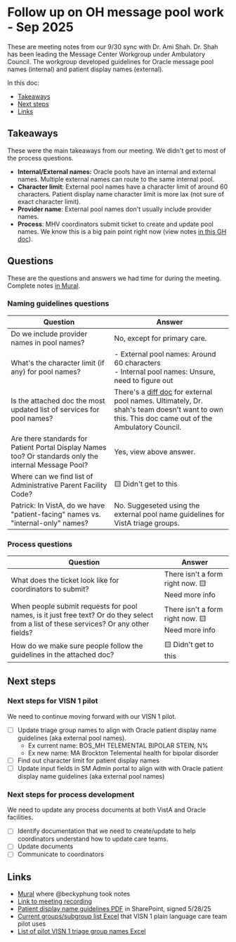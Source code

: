 # Follow up on OH message pool work - Sep 2025
These are meeting notes from our 9/30 sync with Dr. Ami Shah. Dr. Shah has been leading the Message Center Workgroup under Ambulatory Council. The workgroup developed guidelines for Oracle message pool names (internal) and patient display names (external). 

In this doc: 
- [Takeaways](#takeaways)
- [Next steps](#next-steps)
- [Links](#links)

## Takeaways
These were the main takeaways from our meeting. We didn't get to most of the process questions.
- **Internal/External names:** Oracle pools have an internal and external names. Multiple external names can route to the same internal pool.
- **Character limit**: External pool names have a character limit of around 60 characters. Patient display name character limit is more lax (not sure of exact character limit).
- **Provider name**: External pool names don't usually include provider names.
- **Process**: MHV coordinators submit ticket to create and update pool names. We know this is a big pain point right now (view notes [in this GH doc](https://github.com/department-of-veterans-affairs/va.gov-team/blob/master/products/health-care/digital-health-modernization/mhv-to-va.gov/secure-messaging/design/Improving%20care%20team%20names/Feedback%20from%20OH%20coordinators%20-%20Aug%202025.md)).

## Questions
These are the questions and answers we had time for during the meeting. Complete notes [in Mural](https://app.mural.co/t/departmentofveteransaffairs9999/m/departmentofveteransaffairs9999/1759243091359/4209c93bdf3732baaa9a1136628251e4ceccbd04).

### Naming guidelines questions
|Question|Answer|
|---|---|
|Do we include provider names in pool names?|No, except for primary care.|
|What's the character limit (if any) for pool names?|- External pool names: Around 60 characters<br>- Internal pool names: Unsure, need to figure out|
|Is the attached doc the most updated list of services for pool names?|There's a [diff doc](https://dvagov.sharepoint.com/sites/HealthApartment/Shared%20Documents/Secure%20Messaging/Triage%20Group%20Naming/Oracle%20Health%20context/OH%20guidelines/Message%20Pool%20Standardization%20Style%20Guide%205.28.%20as2%20dck.pdf?CT=1760025479243&OR=ItemsView) for external pool names. Ultimately, Dr. shah's team doesn't want to own this. This doc came out of the Ambulatory Council.|
|Are there standards for Patient Portal Display Names too? Or standards only the internal Message Pool?|Yes, view above answer.|
|Where can we find list of Administrative Parent Facility Code?|🟨 Didn't get to this|
|Patrick: In VistA, do we have "patient-facing" names vs. "internal-only" names?|No. Suggeseted using the external pool name guidelines for VistA triage groups.|

### Process questions
|Question|Answer|
|---|---|
|What does the ticket look like for coordinators to submit?|There isn't a form right now. 🟨 Need more info|
|When people submit requests for pool names, is it just free text? Or do they select from a list of these services? Or any other fields?|There isn't a form right now. 🟨 Need more info|
|How do we make sure people follow the guidelines in the attached doc?|🟨 Didn't get to this|

## Next steps
### Next steps for VISN 1 pilot
We need to continue moving forward with our VISN 1 pilot.
- [ ] Update triage group names to align with Oracle patient display name guidelines (aka external pool names).
   - Ex current name: BOS_MH TELEMENTAL BIPOLAR STEIN, N% 
   - Ex new name: MA Brockton Telemental health for bipolar disorder
- [ ] Find out character limit for patient display names
- [ ] Update input fields in SM Admin portal to align with with Oracle patient display name guidelines (aka external pool names) 

### Next steps for process development
We need to update any process documents at both VistA and Oracle facilities.
- [ ] Identify documentation that we need to create/update to help coordinators understand how to update care teams.
- [ ] Update documents
- [ ] Communicate to coordinators

## Links
- [Mural](https://app.mural.co/t/departmentofveteransaffairs9999/m/departmentofveteransaffairs9999/1759243091359/4209c93bdf3732baaa9a1136628251e4ceccbd04) where @beckyphung took notes
- [Link to meeting recording](https://teams.microsoft.com/l/meetingrecap?driveId=b%21mgU5TB1H0UqDla_98854p363p43rdDVMs3TqsyOpLFks1WtarZdHS7fzXBf6RzIt&driveItemId=01V5B7CWAVH2BI4EQC4BB36YWY6IMZ4FYJ&sitePath=https%3A%2F%2Fdvagov-my.sharepoint.com%2F%3Av%3A%2Fg%2Fpersonal%2Fbecky_phung_va_gov%2FERU-go4SAuBDv2LY8hmeFwkBiDQ8SVaqjswVfwdXahcxzA&fileUrl=https%3A%2F%2Fdvagov-my.sharepoint.com%2Fpersonal%2Fbecky_phung_va_gov%2FDocuments%2FRecordings%2FFollow%2520up%2520on%2520OH%2520message%2520pool%2520work-20250930_090559-Meeting%2520Recording.mp4%3Fweb%3D1&iCalUid=040000008200E00074C5B7101A82E0080000000030CE5DE2702CDC01000000000000000010000000FDB75F9B716D5E43B299A24935B2F68B&threadId=19%3Ameeting_Yzk3MTU1NzYtY2QwNy00NmU3LTgwYWEtN2QzYmU2OTI0MGZj%40thread.v2&organizerId=07c05501-4e07-4f09-8669-0f33a0de369f&tenantId=e95f1b23-abaf-45ee-821d-b7ab251ab3bf&callId=fa7d9372-ced3-4fde-b2f1-d47477c7a9a0&threadType=Meeting&meetingType=Scheduled&subType=RecapSharingLink_RecapCore)
- [Patient display name guidelines PDF](https://dvagov.sharepoint.com/sites/HealthApartment/Shared%20Documents/Secure%20Messaging/Triage%20Group%20Naming/Oracle%20Health%20context/OH%20guidelines/Message%20Pool%20Standardization%20Style%20Guide%205.28.%20as2%20dck.pdf?CT=1760025479243&OR=ItemsView) in SharePoint, signed 5/28/25
- [Current groups/subgroup list Excel](https://dvagov.sharepoint.com/:x:/r/sites/HealthApartment/Shared%20Documents/Secure%20Messaging/Improving%20care%20team%20names/2024.07.29%20-%20MVP%20triage%20group%20types%20and%20subgroups.xlsx?d=w9b8985d58e0b482cb370bb8240060d65&csf=1&web=1&e=i6nTaI) that VISN 1 plain language care team pilot uses
- [List of pilot VISN 1 triage group names Excel](https://dvagov.sharepoint.com/:x:/s/PlainLanguageCareTeamNamespilot/ERX8WNFMo7ZElcIBITnIa0IBFC6J5fG9vtP4052ETFG26w?e=JykWZB)

